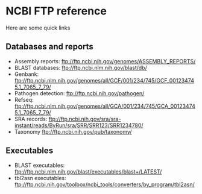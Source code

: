 # NCBI FTP reference
Here are some quick links

## Databases and reports
* Assembly reports: ftp://ftp.ncbi.nih.gov/genomes/ASSEMBLY_REPORTS/
* BLAST databases: ftp://ftp.ncbi.nlm.nih.gov/blast/db/
* Genbank: ftp://ftp.ncbi.nlm.nih.gov/genomes/all/GCF/001/234/745/GCF_001234745.1_7065_7_79/
* Pathogen detection: ftp://ftp.ncbi.nih.gov/pathogen/
* Refseq: ftp://ftp.ncbi.nlm.nih.gov/genomes/all/GCA/001/234/745/GCA_001234745.1_7065_7_79/
* SRA records: ftp://ftp.ncbi.nih.gov/sra/sra-instant/reads/ByRun/sra/SRR/SRR123/SRR1234780/
* Taxonomy ftp://ftp.ncbi.nih.gov/pub/taxonomy/

## Executables
* BLAST executables: ftp://ftp.ncbi.nlm.nih.gov/blast/executables/blast+/LATEST/
* tbl2asn executables: ftp://ftp.ncbi.nih.gov/toolbox/ncbi_tools/converters/by_program/tbl2asn/
